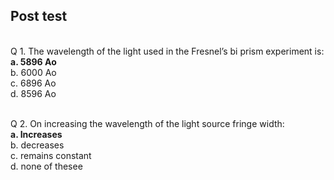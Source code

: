 ## Post test
<br>
Q 1. The wavelength of the light used in the Fresnel’s bi prism experiment is:<br>
<b>a. 5896 Ao<br></b>
b. 6000 Ao<br>
c. 6896 Ao<br>
d. 8596 Ao<br><br>

Q 2. On increasing the wavelength of the light source fringe width:<br>
<b>a. Increases<br></b>
b. decreases<br>
c. remains constant <br>
d. none of thesee<br>
